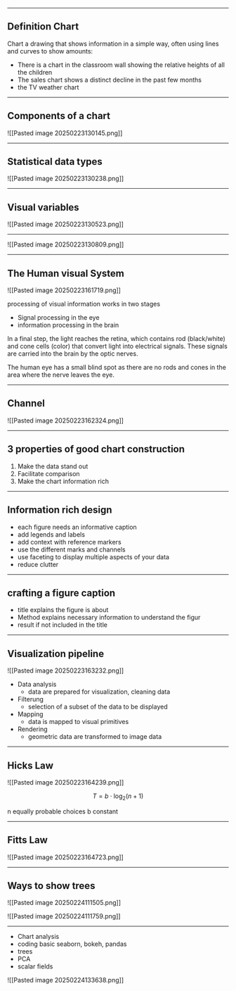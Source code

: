 
---
## Definition Chart
Chart a drawing that shows information in a simple way, often using lines and curves to show amounts:
- There is a chart in the classroom wall showing the relative heights of all the children
- The sales chart shows a distinct decline in the past few months
- the TV weather chart

---
## Components of a chart
![[Pasted image 20250223130145.png]]

---
## Statistical data types
![[Pasted image 20250223130238.png]]

---
## Visual variables
![[Pasted image 20250223130523.png]]

---
![[Pasted image 20250223130809.png]]

---
## The Human visual System
![[Pasted image 20250223161719.png]]

processing of visual information works in two stages
- Signal processing in the eye
- information processing in the brain

In a final step, the light reaches the retina, which contains rod (black/white)
and cone cells (color) that convert light into electrical signals. These signals
are carried into the brain by the optic nerves.

The human eye has a small blind spot as there are no rods and cones in the
area where the nerve leaves the eye.

---
## Channel 
![[Pasted image 20250223162324.png]]

---
## 3 properties of good chart construction
1. Make the data stand out
2. Facilitate comparison
3. Make the chart information rich

---
## Information rich design
- each figure needs an informative caption
- add legends and labels
- add context with reference markers
- use the different marks and channels
- use faceting to display multiple aspects of your data
- reduce clutter

---
## crafting a figure caption
- title explains the figure is about
- Method explains necessary information to understand the figur
- result if not included in the title

---
## Visualization pipeline

![[Pasted image 20250223163232.png]]

- Data analysis
	- data are prepared for visualization, cleaning data
- Filterung 
	- selection of a subset of the data to be displayed
- Mapping
	- data is mapped to visual primitives
- Rendering
	- geometric data are transformed to image data

---
## Hicks Law

![[Pasted image 20250223164239.png]]

$$T=b\cdot \log_{2}(n+1)$$

n equally probable choices
b constant

---
## Fitts Law
![[Pasted image 20250223164723.png]]


---
## Ways to show trees
![[Pasted image 20250224111505.png]]

![[Pasted image 20250224111759.png]]

----

- Chart analysis
- coding basic seaborn, bokeh, pandas
- trees
- PCA
- scalar fields


![[Pasted image 20250224133638.png]]